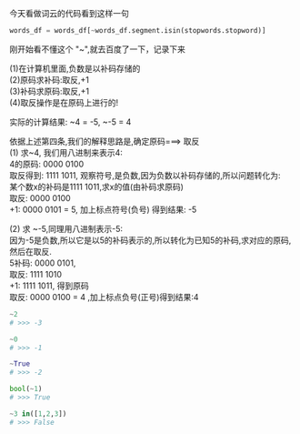 今天看做词云的代码看到这样一句
```python
words_df = words_df[~words_df.segment.isin(stopwords.stopword)]
```
刚开始看不懂这个 "~",就去百度了一下，记录下来  

(1)在计算机里面,负数是以补码存储的  
(2)原码求补码:取反,+1  
(3)补码求原码:取反,+1  
(4)取反操作是在原码上进行的!  

实际的计算结果: ~4 = -5, ~-5 = 4  

依据上述第四条,我们的解释思路是,确定原码===> 取反  
(1) 求~4, 我们用八进制来表示4:  
4的原码: 0000 0100  
取反得到: 1111 1011, 观察符号,是负数,因为负数以补码存储的,所以问题转化为:  
某个数x的补码是1111 1011,求x的值(由补码求原码)  
取反: 0000 0100  
+1: 0000 0101 = 5, 加上标点符号(负号) 得到结果: -5  

(2) 求 ~-5,同理用八进制表示-5:  
因为-5是负数,所以它是以5的补码表示的,所以转化为已知5的补码,求对应的原码,然后在取反.  
5补码: 0000 0101,  
取反: 1111 1010  
+1: 1111 1011, 得到原码  
取反: 0000 0100 = 4 ,加上标点负号(正号)得到结果:4  

```python
~2
# >>> -3

~0
# >>> -1

~True 
# >>> -2

bool(~1)
# >>> True

~3 in([1,2,3])
# >>> False
```